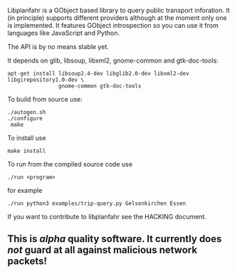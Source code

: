 Libplanfahr is a GObject based library to query public transport inforation. It
(in principle) supports different providers although at the moment only one is
implemented. It features GObject introspection so you can use it from languages
like JavaScript and Python. 

The API is by no means stable yet.

It depends on glib, libsoup, libxml2, gnome-common and gtk-doc-tools:

    apt-get install libsoup2.4-dev libglib2.0-dev libxml2-dev libgirepository1.0-dev \
                    gnome-common gtk-doc-tools

To build from source use:

    ./autogen.sh
    ./configure
     make

To install use

    make install

To run from the compiled source code use

    ./run <program>

for example

    ./run python3 examples/trip-query.py Gelsenkirchen Essen

If you want to contribute to libplanfahr see the HACKING document.

## This is *alpha* quality software. It currently does *not* guard at all against malicious network packets! ##
